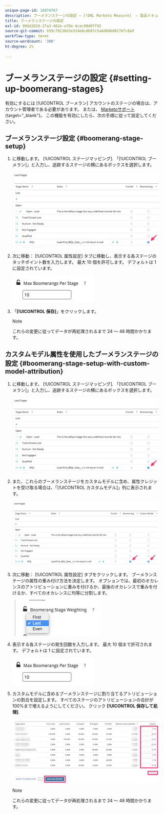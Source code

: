 ```yaml
---
unique-page-id: 18874767
description: ブーメランステージの設定 — [!DNL Marketo Measure]  — 製品ドキュメント
title: ブーメランステージの設定
exl-id: 00dd2826-27a3-462e-a70e-4cec90d07f92
source-git-commit: b59c79236d3e324e8c8b07c5a6d68bd8176fc8a9
workflow-type: tm+mt
source-wordcount: '300'
ht-degree: 2%

---
```


# ブーメランステージの設定 {#setting-up-boomerang-stages}

有効にするには [!UICONTROL ブーメラン] アカウントのステージの場合は、アカウント管理者である必要があります。 または、 [Marketoサポート](https://nation.marketo.com/t5/support/ct-p/Support){target=&quot;_blank&quot;}。 この機能を有効にしたら、次の手順に従って設定してください。

## ブーメランステージ設定 {#boomerang-stage-setup}

1. に移動します。 [!UICONTROL ステージマッピング]. 「[!UICONTROL ブーメラン]」と入力し、追跡するステージの横にあるボックスを選択します。

   ![](assets/1-2.png)

1. 次に移動： [!UICONTROL 属性設定] タブに移動し、表示する各ステージのタッチポイント数を入力します。 最大 10 個を許可します。 デフォルトは 1 に設定されています。

   ![](assets/2-2.png)

1. 「**[!UICONTROL 保存]**」をクリックします。

   >[!NOTE]
   >
   >これらの変更に従ってデータが再処理されるまで 24 ～ 48 時間かかります。

## カスタムモデル属性を使用したブーメランステージの設定 {#boomerang-stage-setup-with-custom-model-attribution}

1. に移動します。 [!UICONTROL ステージマッピング]. 「[!UICONTROL ブーメラン]」と入力し、追跡するステージの横にあるボックスを選択します。

   ![](assets/3-1.png)

1. また、これらのブーメランステージをカスタムモデルに含め、属性クレジットを受け取る場合は、「[!UICONTROL カスタムモデル]」列に表示されます。

   ![](assets/4-1.png)

1. 次に移動： [!UICONTROL 属性設定] タブをクリックします。 ブーメランステージの属性の重み付け方法を決定します。 オプションでは、最初のオカレンスのアトリビューションに重みを付けるか、最後のオカレンスで重みを付けるか、すべてのオカレンスに均等に分割します。

   ![](assets/5-1.png)

1. 表示する各ステージの発生回数を入力します。 最大 10 個まで許可されます。 デフォルトは 1 に設定されています。

   ![](assets/6-1.png)

1. カスタムモデルに含めるブーメランステージに割り当てるアトリビューションの割合を設定します。 すべてのステージのアトリビューションの合計が 100%まで増えるようにしてください。 クリック **[!UICONTROL 保存して処理]**.

   ![](assets/7-1.png)

   >[!NOTE]
   >
   >これらの変更に従ってデータが再処理されるまで 24 ～ 48 時間かかります。
